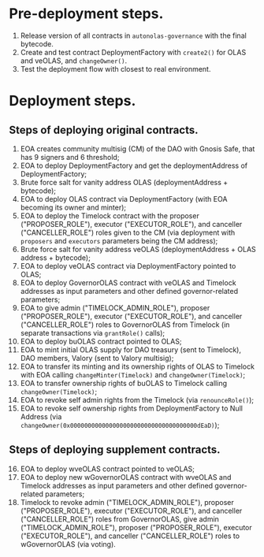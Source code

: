 # Pre-deployment steps.
1. Release version of all contracts in `autonolas-governance` with the final bytecode.
2. Create and test contract DeploymentFactory with `create2()` for OLAS and veOLAS, and `changeOwner()`.
3. Test the deployment flow with closest to real environment.

# Deployment steps.
## Steps of deploying original contracts.
1. EOA creates community multisig (CM) of the DAO with Gnosis Safe, that has 9 signers and 6 threshold;
2. EOA to deploy DeploymentFactory and get the deploymentAddress of DeploymentFactory;
3. Brute force salt for vanity address OLAS (deploymentAddress + bytecode);
4. EOA to deploy OLAS contract via DeploymentFactory (with EOA becoming its owner and minter);
5. EOA to deploy the Timelock contract with the proposer ("PROPOSER_ROLE"), executor ("EXECUTOR_ROLE"), and canceller ("CANCELLER_ROLE") roles given to the CM (via deployment with `proposers` and `executors` parameters being the CM address);
6. Brute force salt for vanity address veOLAS (deploymentAddress + OLAS address + bytecode);
7. EOA to deploy veOLAS contract via DeploymentFactory pointed to OLAS;
8. EOA to deploy GovernorOLAS contract with veOLAS and Timelock addresses as input parameters and other defined governor-related parameters;
9. EOA to give admin ("TIMELOCK_ADMIN_ROLE"), proposer ("PROPOSER_ROLE"), executor ("EXECUTOR_ROLE"), and canceller ("CANCELLER_ROLE") roles to GovernorOLAS from Timelock (in separate transactions via `grantRole()` calls);
10. EOA to deploy buOLAS contract pointed to OLAS;
11. EOA to mint initial OLAS supply for DAO treasury (sent to Timelock), DAO members, Valory (sent to Valory multisig);
12. EOA to transfer its minting and its ownership rights of OLAS to Timelock with EOA calling `changeMinter(Timelock)` and `changeOwner(Timelock)`;
13. EOA to transfer ownership rights of buOLAS to Timelock calling `changeOwner(Timelock)`;
14. EOA to revoke self admin rights from the Timelock (via `renounceRole()`);
15. EOA to revoke self ownership rights from DeploymentFactory to Null Address (via `changeOwner(0x000000000000000000000000000000000000dEaD)`); 

## Steps of deploying supplement contracts.
16. EOA to deploy wveOLAS contract pointed to veOLAS;
17. EOA to deploy new wGovernorOLAS contract with wveOLAS and Timelock addresses as input parameters and other defined governor-related parameters;
18. Timelock to revoke admin ("TIMELOCK_ADMIN_ROLE"), proposer ("PROPOSER_ROLE"), executor ("EXECUTOR_ROLE"), and canceller ("CANCELLER_ROLE") roles from GovernorOLAS, give admin ("TIMELOCK_ADMIN_ROLE"), proposer ("PROPOSER_ROLE"), executor ("EXECUTOR_ROLE"), and canceller ("CANCELLER_ROLE") roles to wGovernorOLAS (via voting).